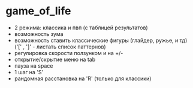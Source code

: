 # game_of_life

- 2 режима: классика и пвп (с таблицей результатов)
- возможность зума
- возможность ставить классические фигуры (глайдер, ружье, и тд) ('[' , ']' - листать список паттернов)
- регулировка скорости ползунком и на +/-
- открытие/скрытие меню на tab
- пауза на space
- 1 шаг на 'S'
- рандомная расстановка на 'R' (только для классики)
